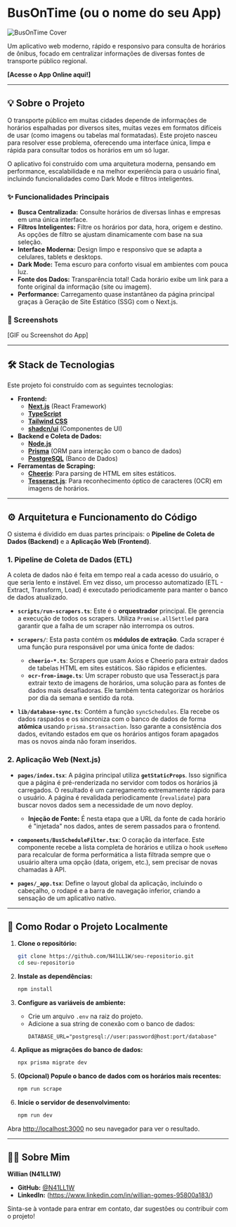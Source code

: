 # BusOnTime (ou o nome do seu App)

![BusOnTime Cover](https://github.com/N41LL1W/busontime/public/images/capa_readme_busontime.png) 
<!-- Sugestão: Crie uma imagem de capa simples usando o Canva ou similar e substitua o link acima -->

Um aplicativo web moderno, rápido e responsivo para consulta de horários de ônibus, focado em centralizar informações de diversas fontes de transporte público regional.

**[Acesse o App Online aqui!]** <!-- Coloque o link quando fizer o deploy -->

---

## 💡 Sobre o Projeto

O transporte público em muitas cidades depende de informações de horários espalhadas por diversos sites, muitas vezes em formatos difíceis de usar (como imagens ou tabelas mal formatadas). Este projeto nasceu para resolver esse problema, oferecendo uma interface única, limpa e rápida para consultar todos os horários em um só lugar.

O aplicativo foi construído com uma arquitetura moderna, pensando em performance, escalabilidade e na melhor experiência para o usuário final, incluindo funcionalidades como Dark Mode e filtros inteligentes.

### ✨ Funcionalidades Principais

- **Busca Centralizada:** Consulte horários de diversas linhas e empresas em uma única interface.
- **Filtros Inteligentes:** Filtre os horários por data, hora, origem e destino. As opções de filtro se ajustam dinamicamente com base na sua seleção.
- **Interface Moderna:** Design limpo e responsivo que se adapta a celulares, tablets e desktops.
- **Dark Mode:** Tema escuro para conforto visual em ambientes com pouca luz.
- **Fonte dos Dados:** Transparência total! Cada horário exibe um link para a fonte original da informação (site ou imagem).
- **Performance:** Carregamento quase instantâneo da página principal graças à Geração de Site Estático (SSG) com o Next.js.

### 📸 Screenshots

<!-- TIRE UM PRINT DO SEU APP E COLOQUE AQUI! É MUITO IMPORTANTE. -->
<!-- Você pode arrastar a imagem para a caixa de texto do GitHub para fazer o upload. -->
<!-- Exemplo: -->
<!-- ![Screenshot do App](link_da_imagem_no_github.png) -->

[GIF ou Screenshot do App]

---

## 🛠️ Stack de Tecnologias

Este projeto foi construído com as seguintes tecnologias:

- **Frontend:**
  - [**Next.js**](https://nextjs.org/) (React Framework)
  - [**TypeScript**](https://www.typescriptlang.org/)
  - [**Tailwind CSS**](https://tailwindcss.com/)
  - [**shadcn/ui**](https://ui.shadcn.com/) (Componentes de UI)
- **Backend e Coleta de Dados:**
  - [**Node.js**](https://nodejs.org/)
  - [**Prisma**](https://www.prisma.io/) (ORM para interação com o banco de dados)
  - [**PostgreSQL**](https://www.postgresql.org/) (Banco de Dados) <!-- Troque se estiver usando outro, como SQLite -->
- **Ferramentas de Scraping:**
  - [**Cheerio**](https://cheerio.js.org/): Para parsing de HTML em sites estáticos.
  - [**Tesseract.js**](https://tesseract.projectnaptha.com/): Para reconhecimento óptico de caracteres (OCR) em imagens de horários.

---

## ⚙️ Arquitetura e Funcionamento do Código

O sistema é dividido em duas partes principais: o **Pipeline de Coleta de Dados (Backend)** e a **Aplicação Web (Frontend)**.

### 1. Pipeline de Coleta de Dados (ETL)

A coleta de dados não é feita em tempo real a cada acesso do usuário, o que seria lento e instável. Em vez disso, um processo automatizado (ETL - Extract, Transform, Load) é executado periodicamente para manter o banco de dados atualizado.

- **`scripts/run-scrapers.ts`**: Este é o **orquestrador** principal. Ele gerencia a execução de todos os scrapers. Utiliza `Promise.allSettled` para garantir que a falha de um scraper não interrompa os outros.

- **`scrapers/`**: Esta pasta contém os **módulos de extração**. Cada scraper é uma função pura responsável por uma única fonte de dados:
  - **`cheerio-*.ts`**: Scrapers que usam Axios e Cheerio para extrair dados de tabelas HTML em sites estáticos. São rápidos e eficientes.
  - **`ocr-from-image.ts`**: Um scraper robusto que usa Tesseract.js para extrair texto de imagens de horários, uma solução para as fontes de dados mais desafiadoras. Ele também tenta categorizar os horários por dia da semana e sentido da rota.

- **`lib/database-sync.ts`**: Contém a função `syncSchedules`. Ela recebe os dados raspados e os sincroniza com o banco de dados de forma **atômica** usando `prisma.$transaction`. Isso garante a consistência dos dados, evitando estados em que os horários antigos foram apagados mas os novos ainda não foram inseridos.

### 2. Aplicação Web (Next.js)

- **`pages/index.tsx`**: A página principal utiliza **`getStaticProps`**. Isso significa que a página é pré-renderizada no servidor com todos os horários já carregados. O resultado é um carregamento extremamente rápido para o usuário. A página é revalidada periodicamente (`revalidate`) para buscar novos dados sem a necessidade de um novo deploy.
  - **Injeção de Fonte:** É nesta etapa que a URL da fonte de cada horário é "injetada" nos dados, antes de serem passados para o frontend.

- **`components/BusScheduleFilter.tsx`**: O coração da interface. Este componente recebe a lista completa de horários e utiliza o hook `useMemo` para recalcular de forma performática a lista filtrada sempre que o usuário altera uma opção (data, origem, etc.), sem precisar de novas chamadas à API.

- **`pages/_app.tsx`**: Define o layout global da aplicação, incluindo o cabeçalho, o rodapé e a barra de navegação inferior, criando a sensação de um aplicativo nativo.

---

## 🚀 Como Rodar o Projeto Localmente

1.  **Clone o repositório:**
    ```bash
    git clone https://github.com/N41LL1W/seu-repositorio.git
    cd seu-repositorio
    ```

2.  **Instale as dependências:**
    ```bash
    npm install
    ```

3.  **Configure as variáveis de ambiente:**
    - Crie um arquivo `.env` na raiz do projeto.
    - Adicione a sua string de conexão com o banco de dados:
      ```env
      DATABASE_URL="postgresql://user:password@host:port/database"
      ```

4.  **Aplique as migrações do banco de dados:**
    ```bash
    npx prisma migrate dev
    ```

5.  **(Opcional) Popule o banco de dados com os horários mais recentes:**
    ```bash
    npm run scrape
    ```

6.  **Inicie o servidor de desenvolvimento:**
    ```bash
    npm run dev
    ```

Abra [http://localhost:3000](http://localhost:3000) no seu navegador para ver o resultado.

---

## 👨‍💻 Sobre Mim

**Willian (N41LL1W)**

- **GitHub:** [@N41LL1W](https://github.com/N41LL1W)
- **LinkedIn:** (https://www.linkedin.com/in/willian-gomes-95800a183/)

Sinta-se à vontade para entrar em contato, dar sugestões ou contribuir com o projeto!
